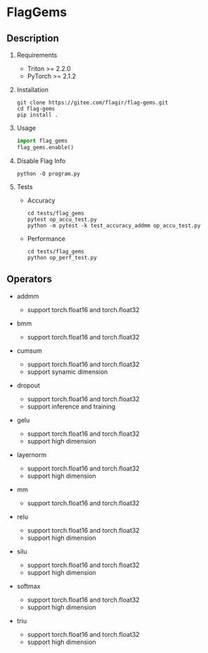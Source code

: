 # FlagGems

## Description

1. Requirements  
    - Triton >= 2.2.0  
    - PyTorch >= 2.1.2  

2. Installation  
    ```shell
    git clone https://gitee.com/flagir/flag-gems.git
    cd flag-gems
    pip install .
    ```

3. Usage  
    ```python
    import flag_gems
    flag_gems.enable()
    ```

4. Disable Flag Info  
    ```shell
    python -O program.py
    ```

5. Tests  
    - Accuracy  
        ```shell
        cd tests/flag_gems
        pytest op_accu_test.py
        python -m pytest -k test_accuracy_addmm op_accu_test.py
        ```
    - Performance  
        ```shell
        cd tests/flag_gems
        python op_perf_test.py
        ```

## Operators

- addmm  
    - support torch.float16 and torch.float32  

- bmm  
    - support torch.float16 and torch.float32  

- cumsum  
    - support torch.float16 and torch.float32  
    - support synamic dimension  

- dropout  
    - support torch.float16 and torch.float32  
    - support inference and training  

- gelu  
    - support torch.float16 and torch.float32
    - support high dimension  

- layernorm  
    - support torch.float16 and torch.float32
    - support high dimension  

- mm  
    - support torch.float16 and torch.float32  

- relu  
    - support torch.float16 and torch.float32
    - support high dimension 

- silu  
    - support torch.float16 and torch.float32
    - support high dimension 

- softmax  
    - support torch.float16 and torch.float32
    - support high dimension 

- triu
    - support torch.float16 and torch.float32  
    - support high dimension 
